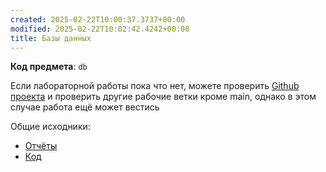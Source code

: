 ```yaml
---
created: 2025-02-22T10:00:37.3737+00:00
modified: 2025-02-22T10:02:42.4242+00:00
title: Базы данных
---
```

**Код предмета**: `db`

Если лабораторной работы пока что нет, можете проверить [Github проекта](https://github.com/IAmProgrammist/lab_materials) и проверить другие рабочие ветки кроме main, однако в этом случае работа ещё может вестись 

Общие исходники:
- [Отчёты](https://github.com/IAmProgrammist/lab_materials/tree/main/%D0%91%D0%B0%D0%B7%D1%8B%20%D0%B4%D0%B0%D0%BD%D0%BD%D1%8B%D1%85)
- [Код](https://github.com/IAmProgrammist/database)
